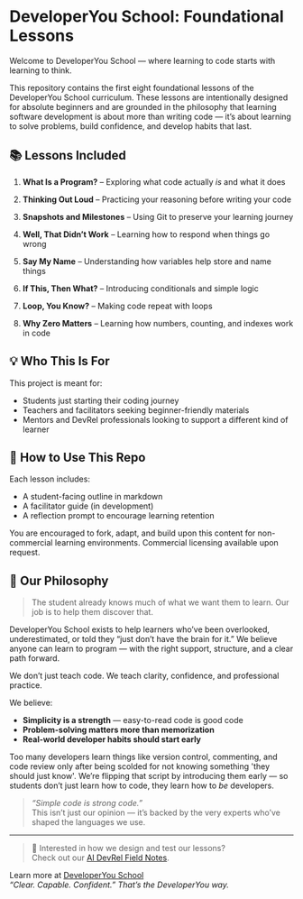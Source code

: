 # DeveloperYou School: Foundational Lessons

Welcome to DeveloperYou School — where learning to code starts with learning to think.

This repository contains the first eight foundational lessons of the DeveloperYou School curriculum. These lessons are intentionally designed for absolute beginners and are grounded in the philosophy that learning software development is about more than writing code — it’s about learning to solve problems, build confidence, and develop habits that last.

## 📚 Lessons Included

1. **What Is a Program?** – Exploring what code actually *is* and what it does  

2. **Thinking Out Loud** – Practicing your reasoning before writing your code  

3. **Snapshots and Milestones** – Using Git to preserve your learning journey  

4. **Well, That Didn’t Work** – Learning how to respond when things go wrong  

5. **Say My Name** – Understanding how variables help store and name things  

6. **If This, Then What?** – Introducing conditionals and simple logic  

7. **Loop, You Know?** – Making code repeat with loops  

8. **Why Zero Matters** – Learning how numbers, counting, and indexes work in code  

## 💡 Who This Is For

This project is meant for:
- Students just starting their coding journey  
- Teachers and facilitators seeking beginner-friendly materials  
- Mentors and DevRel professionals looking to support a different kind of learner  

## 🙌 How to Use This Repo

Each lesson includes:
- A student-facing outline in markdown  
- A facilitator guide (in development)  
- A reflection prompt to encourage learning retention  

You are encouraged to fork, adapt, and build upon this content for non-commercial learning environments. Commercial licensing available upon request.

## 🌱 Our Philosophy

> The student already knows much of what we want them to learn. Our job is to help them discover that.

DeveloperYou School exists to help learners who’ve been overlooked, underestimated, or told they “just don’t have the brain for it.” We believe anyone can learn to program — with the right support, structure, and a clear path forward.

We don’t just teach code. We teach clarity, confidence, and professional practice.

We believe:
- **Simplicity is a strength** — easy-to-read code is good code  
- **Problem-solving matters more than memorization**  
- **Real-world developer habits should start early**  

Too many developers learn things like version control, commenting, and code review only after being scolded for not knowing something 'they should just know'. We’re flipping that script by introducing them early — so students don’t just learn how to code, they learn how to *be* developers.

> _“Simple code is strong code.”_  
> This isn’t just our opinion — it’s backed by the very experts who’ve shaped the languages we use.

---
> 🧭 Interested in how we design and test our lessons?  
> Check out our [AI DevRel Field Notes](https://github.com/DeveloperYouSchool/ai-devrel-field-notes).

Learn more at [DeveloperYou School](https://DeveloperYouSchool.com)  
*“Clear. Capable. Confident.” That’s the DeveloperYou way.*
